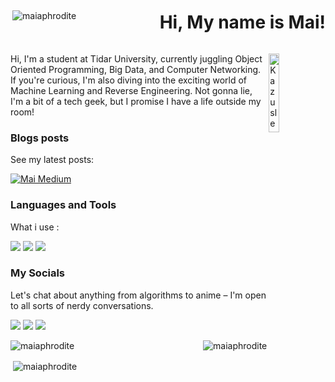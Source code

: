 <div style="display: flex; justify-content: space-between; align-items: center;">
  <img align="right" src="https://komarev.com/ghpvc/?username=maiaphrodite&label=Profile%20views&color=0e75b6&style=flat" alt="maiaphrodite" />
  <h1>Hi, My name is Mai!</h1>
</div>
<div>
<img align="right" src="https://github.com/user-attachments/assets/ebe49f4e-4521-4cc0-aec9-120d6f3e894f" alt="Kazusleep" width="18%"/>
<p>Hi, I'm a student at Tidar University, currently juggling Object Oriented Programming, Big Data, and Computer Networking. If you're curious, I'm also diving into the exciting world of Machine Learning and Reverse Engineering. Not gonna lie, I'm a bit of a tech geek, but I promise I have a life outside my room!</p>
</div>
<div>
<h3> Blogs posts </h3>
<p>See my latest posts: </p>
</div>

[![Mai Medium](https://github-readme-medium.vercel.app/?username=maiaphrodite&limit=10)](https://maiaphrodite.medium.com)

<div>
  <h3> Languages and Tools</h3>
  <p>What i use :</p>
  <img src="https://img.shields.io/badge/Python-ffde57?style=flat&logo=python&logoColor=4584b6)" /> <img src="https://img.shields.io/badge/MySQL-f29111?style=flat&logo=mysql&logoColor=00758f"/>
  <img src="https://img.shields.io/badge/Flutter-042b59?style=flat&logo=flutter&logoColor=027DFD"/>
</div>
<div>
  <h3> My Socials </h3>
  <p>Let's chat about anything from algorithms to anime – I'm open to all sorts of nerdy conversations.</p>
  <img src="https://img.shields.io/badge/X-000000?style=flat-square&logo=x&logoColor=white&link=https%3A%2F%2Fx.com%2FIts_Maiiiiii"/> <img src="https://img.shields.io/badge/Facebook-0866ff?style=flat-square&logo=facebook&logoColor=white&link=https%3A%2F%2Fwww.facebook.com%2Fmai.aphroditee"/> <img src="https://img.shields.io/badge/Instagram-833AB4?style=flat-square&logo=instagram&logoColor=white&link=https%3A%2F%2Fwww.instagram.com%2Fmai_ai__%2F"/>
</div>
<div>
  <p><img align="right" src="https://github-readme-stats.vercel.app/api/top-langs?username=maiaphrodite&show_icons=true&locale=en&layout=compact&theme=panda&bg_color=00000000" alt="maiaphrodite" /></p>
  <p><img align="center" src="https://github-readme-streak-stats.herokuapp.com/?user=maiaphrodite&theme=panda&bg_color=00000000" alt="maiaphrodite" /></p>
  <p>&nbsp;<img align="center" src="https://github-readme-stats.vercel.app/api?username=maiaphrodite&show_icons=true&locale=en&theme=panda&bg_color=00000000" alt="maiaphrodite" />
</div>
